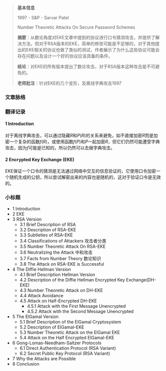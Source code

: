 > **基本信息**
>
> 1997 - S&P - Sarvar Patel
>
> Number Theoretic Attacks On Secure Password Schemes
>
> **摘要**：从数论角度对EKE文章中提到的协议进行口令猜测攻击，并提供了解决方法。但对于RSA版本的EKE，简单的修改可能是不足够的，对于其他提出的EKE相关的协议也做了类似的测试，作者展示了为什么这些协议可能会存在问题以及设计一个好的协议应该具备的条件。
>
> **结论**：对EKE的所有版本提出了数论攻击，对于RSA版本这种攻击是不可避免的。
>
> **老师批注**：针对EKE的几个变形，及离线字典攻击1997

### 文章脉络

#### 









### 翻译记录

#### 1 Introduction

对于离线字典攻击，可以通过隐藏$R$和$P(R)$的关系来避免，如不直接加密$R$而是加密一个复杂的函数$f(R)$，或使用函数$f(P)$和$P$一起加密$R$，但它们仍然可能遭受字典攻击，因为$f$可能是已知的，所以仍然可以去做字典攻击。

#### 2 Encrypted Key Exchange (EKE)

EKE保证一个口令的猜测是无法通过网络中交互的信息验证的，它使用口令加密一个随机生成的公钥，所以尝试解密出来的内容也是随机的，这对于验证口令是无效的。

### 





### 小标题

- 1 Introduction
- 2 EKE
- 3 RSA Version
	- 3.1 Brief Description of RSA
	- 3.2 Description of RSA-EKE
	- 3.3 Subtleties of RSA-EKE
	- 3.4 Classifications of Attackers 攻击者分类
	- 3.5 Number Theoretic Attack On RSA-EKE
	- 3.6 Neutralizing the Attack 中和攻击
	- 3.7 Facts from Number Theory  数论知识
	- 3.8 The Attack on RSA-EKE is Successful
- 4 The Diffie Hellman Version
	- 4.1 Brief Description Hellman Version
	- 4.2 Description of the Diffie Hellman Encrypted Key Exchange(DH-EKE)
	- 4.3 Number Theoretic Attack on DH-EKE
	- 4.4 Attack Avoidance
	- 4.5 Attack on Half-Encrypted DH-EKE
		- 4.5.1 Attack with the First Message Unencrypted
		- 4.5.2 Attack with the Second Message Unencrypted
- 5 The ElGamal Version
	- 5.1 Brief Description of the ElGamal Cryptosystem
	- 5.2 Description of ElGamal-EKE
	- 5.3 Number Theoretic Attack on the ElGamal EKE
	- 5.4 Attack on the Half Encrypted ElGamal-EKE
- 6 Gong-Lomas-Needham-Saltzer Protocols
	- 6.1 Direct Authentication Protocol (RSA Variant)
	- 6.2 Secret Public Key Protocol (RSA Variant)
- 7 Why the Attacks are Possible
- 8 Conclusion